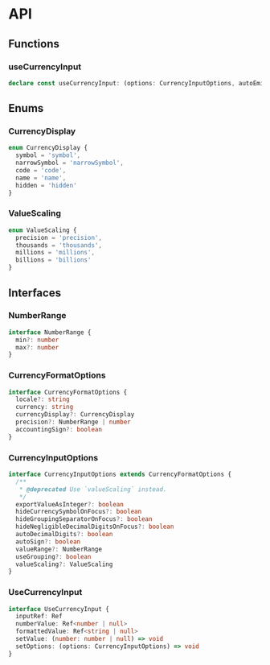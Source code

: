# API

## Functions

### useCurrencyInput

```typescript
declare const useCurrencyInput: (options: CurrencyInputOptions, autoEmit?: boolean) => UseCurrencyInput
```

## Enums

### CurrencyDisplay

```typescript
enum CurrencyDisplay {
  symbol = 'symbol',
  narrowSymbol = 'narrowSymbol',
  code = 'code',
  name = 'name',
  hidden = 'hidden'
}
```

### ValueScaling

```typescript
enum ValueScaling {
  precision = 'precision',
  thousands = 'thousands',
  millions = 'millions',
  billions = 'billions'
}
```

## Interfaces

### NumberRange

```typescript
interface NumberRange {
  min?: number
  max?: number
}
```

### CurrencyFormatOptions

```typescript
interface CurrencyFormatOptions {
  locale?: string
  currency: string
  currencyDisplay?: CurrencyDisplay
  precision?: NumberRange | number
  accountingSign?: boolean
}
```

### CurrencyInputOptions

```typescript
interface CurrencyInputOptions extends CurrencyFormatOptions {
  /**
   * @deprecated Use `valueScaling` instead.
   */
  exportValueAsInteger?: boolean
  hideCurrencySymbolOnFocus?: boolean
  hideGroupingSeparatorOnFocus?: boolean
  hideNegligibleDecimalDigitsOnFocus?: boolean
  autoDecimalDigits?: boolean
  autoSign?: boolean
  valueRange?: NumberRange
  useGrouping?: boolean
  valueScaling?: ValueScaling
}
```

### UseCurrencyInput

```typescript
interface UseCurrencyInput {
  inputRef: Ref
  numberValue: Ref<number | null>
  formattedValue: Ref<string | null>
  setValue: (number: number | null) => void
  setOptions: (options: CurrencyInputOptions) => void
}
```
